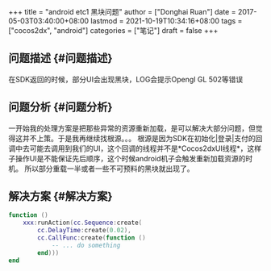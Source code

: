 +++
title = "android etc1 黑块问题"
author = ["Donghai Ruan"]
date = 2017-05-03T03:40:00+08:00
lastmod = 2021-10-19T10:34:16+08:00
tags = ["cocos2dx", "android"]
categories = ["笔记"]
draft = false
+++

## 问题描述 {#问题描述}

在SDK返回的时候，部分UI会出现黑块，LOG会提示Opengl GL 502等错误


## 问题分析 {#问题分析}

一开始我的处理方案是把那些异常的资源重新加载，是可以解决大部分问题，但觉得这并不上策。于是我再继续找根源。。。
根源是因为SDK在初始化|登录|支付的回调中去可能去调用到我们的UI，这个回调的线程并不是\*Cocos2dxUI线程\*，这样子操作UI是不能保证先后顺序，这个时候android机子会触发重新加载资源的时机。
所以部分重载一半或者一些不可预料的黑块就出现了。


## 解决方案 {#解决方案}

```lua
function ()
    xxx:runAction(cc.Sequence:create(
        cc.DelayTime:create(0.02),
        cc.CallFunc:create(function ()
            -- ... do something
        end)))
end
```
